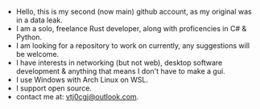 - Hello, this is my second (now main) github account, as my original was in a data leak.
- I am a solo, freelance Rust developer, along with proficencies in C# & Python.
- I am looking for a repository to work on currently, any suggestions will be welcome.
- I have interests in networking (but not web), desktop software development & anything that means I don't have to make a gui.
- I use Windows with Arch Linux on WSL.
- I support open source.
- contact me at: vtj0cgj@outlook.com.
